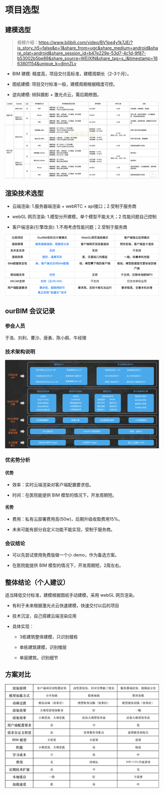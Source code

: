 # 项目选型

## 建模选型

> 视频介绍：https://www.bilibili.com/video/BV1pe4y1k7JE/?is_story_h5=false&p=1&share_from=ugc&share_medium=android&share_plat=android&share_session_id=b47e229e-53d7-4c1d-9f87-b53002b5be89&share_source=WEIXIN&share_tag=s_i&timestamp=1663801154&unique_k=dinnZLv

- BIM 建模: 精度高，项目交付高标准，建模周期长（2-3个月）。

- 图纸建模: 项目交付标准一般，建模周期根据精度可控。

- 逆向建模: 倾斜摄影 + 激光点云，需后期修图。

![建模选型](../../../imgs/modeling.png)

## 渲染技术选型

- 云端渲染: 1.服务器端渲染 + webRTC + api接口；2.受制于服务商

- webGL 网页渲染: 1.模型分开建模，单个模型不能太大；2.性能问题自己控制

- 客户端渲染(引擎改良): 1.不用考虑性能问题；2.受制于服务商

![渲染技术选型](../../../imgs/technology.png)

## ourBIM 会议记录

### 参会人员

于浩、刘利、曹沙、唐勇、陈小鹃、牛经理

### 技术架构说明

![技术架构](../../../imgs/T_stack.png)

### 优劣势分析

#### 优势

- 效率：实时云端渲染对客户端配置要求低。

- 时间：在医院能提供 BIM 模型的情况下，开发周期短。

#### 劣势

- 费用：私有云部署费用高(50w)，后期升级收取费用15%。

- 未来可能有部分自定义功能不能实现，受制于服务商。

### 会议结论

- 可以先尝试使用免费版做一个小 demo，作为备选方案。

- 在医院能提供 BIM 模型的情况下，开发周期短，2周左右。

## 整体结论（个人建议）

适当降低交付标准，建模根据图纸手动建模，采用 webGL 网页渲染。

- 有利于未来根据激光点云快速建模，快速交付以后的项目

- 技术沉淀，自己搭建云端渲染应用

- 具体实现：

    * 3栋建筑整体建模，只识别楼栋

    * 单栋建筑建模，识别楼层

    * 单层建筑，识别细节

## 方案对比

![文件结构](../../../imgs/comparation.png)
